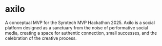 # axilo
A conceptual MVP for the Syrotech MVP Hackathon 2025. Axilo is a social platform designed as a sanctuary from the noise of performative social media, creating a space for authentic connection, small successes, and the celebration of the creative process.
